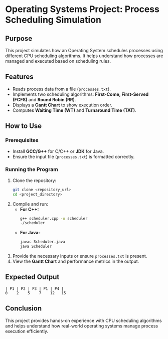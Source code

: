 # Operating Systems Project: Process Scheduling Simulation

## Purpose
This project simulates how an Operating System schedules processes using different CPU scheduling algorithms. It helps understand how processes are managed and executed based on scheduling rules.

## Features
- Reads process data from a file (`processes.txt`).
- Implements two scheduling algorithms: **First-Come, First-Served (FCFS)** and **Round Robin (RR)**.
- Displays a **Gantt Chart** to show execution order.
- Computes **Waiting Time (WT)** and **Turnaround Time (TAT)**.

## How to Use
### Prerequisites
- Install **GCC/G++** for C/C++ or **JDK** for Java.
- Ensure the input file (`processes.txt`) is formatted correctly.

### Running the Program
1. Clone the repository:
   ```sh
   git clone <repository_url>
   cd <project_directory>
   ```
2. Compile and run:
   - **For C++:**
     ```sh
     g++ scheduler.cpp -o scheduler
     ./scheduler
     ```
   - **For Java:**
     ```sh
     javac Scheduler.java
     java Scheduler
     ```
3. Provide the necessary inputs or ensure `processes.txt` is present.
4. View the **Gantt Chart** and performance metrics in the output.

## Expected Output
```
| P1 | P2 | P3 | P1 | P4 |
0    2    5    7    12   15
```

## Conclusion
This project provides hands-on experience with CPU scheduling algorithms and helps understand how real-world operating systems manage process execution efficiently.
